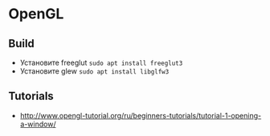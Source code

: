 # OpenGL

## Build
- Установите freeglut `sudo apt install freeglut3`
- Установите glew `sudo apt install libglfw3`

## Tutorials
- http://www.opengl-tutorial.org/ru/beginners-tutorials/tutorial-1-opening-a-window/

